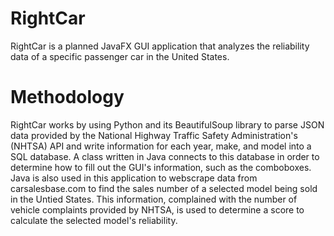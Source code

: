 # RightCar
RightCar is a planned JavaFX GUI application that analyzes the reliability data of a specific passenger car in the United States. 

# Methodology
RightCar works by using Python and its BeautifulSoup library to parse JSON data provided by the National Highway Traffic Safety Administration's (NHTSA) API and write
information for each year, make, and model into a SQL database. A class written in Java connects to this database in order to determine how to fill out the GUI's
information, such as the comboboxes. Java is also used in this application to webscrape data from carsalesbase.com to find the sales number of a selected model
being sold in the Untied States. This information, complained with the number of vehicle complaints provided by NHTSA, is used to determine a score to calculate the 
selected model's reliability.
